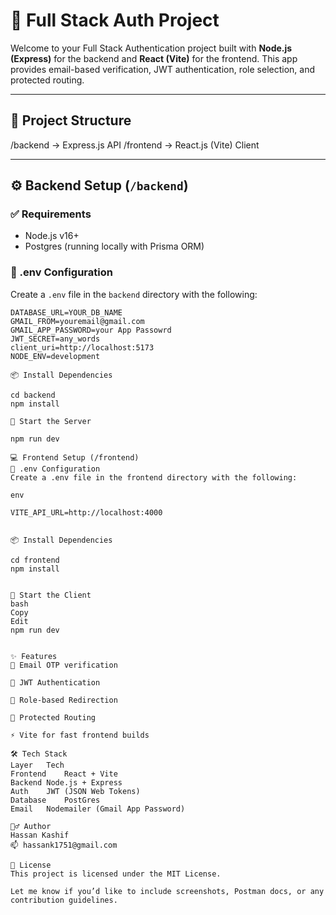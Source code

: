 # 🔐 Full Stack Auth Project

Welcome to your Full Stack Authentication project built with **Node.js (Express)** for the backend and **React (Vite)** for the frontend. This app provides email-based verification, JWT authentication, role selection, and protected routing.

---

## 📁 Project Structure

/backend -> Express.js API
/frontend -> React.js (Vite) Client

---

## ⚙️ Backend Setup (`/backend`)

### ✅ Requirements
- Node.js v16+
- Postgres (running locally with Prisma ORM)

### 📄 .env Configuration

Create a `.env` file in the `backend` directory with the following:

```env
DATABASE_URL=YOUR_DB_NAME
GMAIL_FROM=youremail@gmail.com
GMAIL_APP_PASSWORD=your App Passowrd
JWT_SECRET=any_words
client_uri=http://localhost:5173
NODE_ENV=development

📦 Install Dependencies

cd backend
npm install

🚀 Start the Server

npm run dev

💻 Frontend Setup (/frontend)
📄 .env Configuration
Create a .env file in the frontend directory with the following:

env

VITE_API_URL=http://localhost:4000


📦 Install Dependencies

cd frontend
npm install


🚀 Start the Client
bash
Copy
Edit
npm run dev


✨ Features
📧 Email OTP verification

🔐 JWT Authentication

🔄 Role-based Redirection

🧭 Protected Routing

⚡ Vite for fast frontend builds

🛠️ Tech Stack
Layer	Tech
Frontend	React + Vite
Backend	Node.js + Express
Auth	JWT (JSON Web Tokens)
Database	PostGres
Email	Nodemailer (Gmail App Password)

🙋‍♂️ Author
Hassan Kashif
📫 hassank1751@gmail.com

📝 License
This project is licensed under the MIT License.

Let me know if you’d like to include screenshots, Postman docs, or any contribution guidelines.

